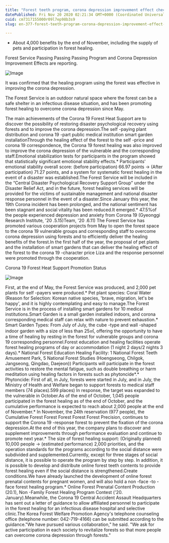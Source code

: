 ```yaml
---
title: "Forest teeth program, corona depression improvement effect check"
datePublished: Fri Nov 20 2020 02:21:34 GMT+0000 (Coordinated Universal Time)
cuid: cm7317155000r09l7ep98b3s9
slug: en-377-forest-teeth-program-corona-depression-improvement-effect-check

---
```



- About 4,000 benefits by the end of November, including the supply of pets and participation in forest healing.

Forest Service Passing Passing Passing Program and Corona Depression Improvement Effects are reporting.

![Image](https://cdn.hashnode.com/res/hashnode/image/upload/v1739432487146/65da3384-ec4a-4da2-ba78-3c8308a4dba7.jpeg)

It was confirmed that the healing program using the forest was effective in improving the corona depression.

The Forest Service is an outdoor natural space where the forest can be a safe shelter in an infectious disease situation, and has been promoting forest healing to overcome corona depression since May.

The main achievements of the Corona 19 Forest Heat Support are to discover the possibility of restoring disaster psychological recovery using forests and to improve the corona depression.The self -paying plant distribution and corona 19 -part public medical institution smart garden installationThrough the healing effect of the forest to the self -price and corona 19 correspondence, the Corona 19 forest healing was also improved to improve the corona depression of the vulnerable and the corresponding staff.Emotional stabilization tests for participants in the program showed that statistically significant emotional stability effects.* Participants' emotional stability overall score: (before participation) 66.97 points → (After participation) 71.27 points, and a system for systematic forest healing in the event of a disaster was established.The Forest Service will be included in the “Central Disaster Psychological Recovery Support Group” under the Disaster Relief Act, and in the future, forest healing services will be provided for the victims of sustainable management and national disaster response personnel in the event of a disaster.Since January this year, the 19th Corona incident has been prolonged, and the national sentiment has been stagnant and social vitality has been reduced.It emerged.* 47.5%of the people experienced depression and anxiety from Corona 19 (Gyeonggi Research Institute, '20 .5.15)Team, '20 .6.11) The Forest Service has promoted various cooperation projects from May to open the forest space to the corona 19 vulnerable groups and corresponding staff to overcome corona depression using forests and to efficiently deliver the healing benefits of the forest.In the first half of the year, the proposal of pet plants and the installation of smart gardens that can deliver the healing effect of the forest to the corona 19 -character price Liza and the response personnel were promoted through the cooperation.

Corona 19 Forest Heat Support Promotion Status

![Image](https://cdn.hashnode.com/res/hashnode/image/upload/v1739432489677/ffd575ee-824c-4c86-82d3-11aa9353aa08.jpeg)

First, at the end of May, the Forest Service was produced, and 2,000 pet plants for self -payers were produced.* Pet plant species: Coral Water (Reason for Selection: Korean native species, 'brave, migration, let's be happy', and it is highly contemplating and easy to manage.The Forest Service is in the process of installing smart gardens for 10 medical institutions.Smart Garden is a small garden installed indoors, and corona corresponding medical staff can relax with nature to prevent exhaustion.* Smart Garden Types: From July of July, the cube -type and wall -shaped indoor garden with a size of less than 25㎡, offering the opportunity to have a time of healing by resting in the forest for vulnerable groups and corona 19 corresponding personnel.Forest education and healing facilities operate forest healing programs of day or accommodation (1 night 2 days/2 nights 3 days).* National Forest Education Healing Facility: 1 National Forest Teeth Amusement Park, 5 National Forest Studies (Hoengseong, Chilgok, Jangseong, Qingdao, Daejeon)) Participants will participate in the forest activities to restore the mental fatigue, such as double breathing or harm meditation using healing factors in forests such as phytoncide*.* Phytoncide: First of all, in July, forests were started in July, and in July, the Ministry of Health and Welfare began to support forests to medical staff members (74 places).599 places) In response, the target was expanded to the vulnerable in October.As of the end of October, 1,045 people participated in the forest healing as of the end of October, and the cumulative performance is expected to reach about 2,000 people at the end of November.* In November, the 24th reservation (977 people), the Cumulative Forest Forest Forest Forest Forest Precision, continues to support the Corona 19 -response forest to prevent the fixation of the corona depression.At the end of this year, the company plans to discover and supplement improvements through performance evaluation and continue to promote next year.* The size of forest healing support: (Originally planned) 10,000 people → (estimated performance) 2,000 priorities, and the operation standards for the programs according to the social distance were subdivided and supplemented.Currently, except for three stages of social distance, it is possible to operate the program by step by step. In addition, it is possible to develop and distribute online forest teeth contents to provide forest healing even if the social distance is strengthened.Create conditions.We have already launched the development of online forest prenatal contents for pregnant women, and will also hold a non -face -to -face forest healing program.* Online Forest Prenatal Content Production (20.1), Non -Family Forest Healing Program Contest ('20. January).Meanwhile, the Corona 19 Central Accident Assault Headquarters has sent out a letter of guidance to allow affiliated personnel to participate in the forest healing for an infectious disease hospital and selective clinic.The Korea Forest Welfare Promotion Agency's telephone counseling office (telephone number: 042-719-4166) can be submitted according to the guidance."We have pursued various collaboration," he said. "We ask for active participation in each society to revitalize forests so that more people can overcome corona depression through forests."